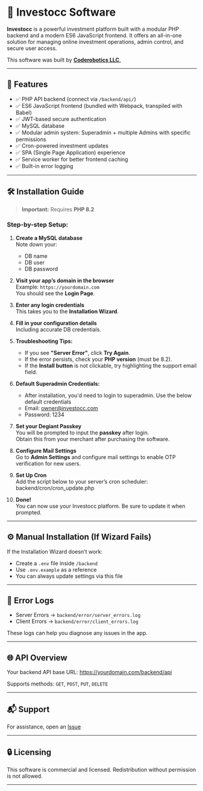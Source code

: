 # 💼 Investocc Software

**Investocc** is a powerful investment platform built with a modular PHP backend and a modern ES6 JavaScript frontend. It offers an all-in-one solution for managing online investment operations, admin control, and secure user access.

This software was built by <a href="https://www.coderobotics.com/"> **Coderobotics LLC**.</a>

---

## 🚀 Features

- ✅ PHP API backend (connect via `/backend/api/`)
- ✅ ES6 JavaScript frontend (bundled with Webpack, transpiled with Babel)
- ✅ JWT-based secure authentication
- ✅ MySQL database
- ✅ Modular admin system: Superadmin + multiple Admins with specific permissions
- ✅ Cron-powered investment updates
- ✅ SPA (Single Page Application) experience
- ✅ Service worker for better frontend caching
- ✅ Built-in error logging

---

## 🛠️ Installation Guide

> **Important:** Requires **PHP 8.2**

### Step-by-step Setup:

1. **Create a MySQL database**  
   Note down your:  
   - DB name  
   - DB user  
   - DB password  

2. **Visit your app’s domain in the browser**  
   Example: `https://yourdomain.com`  
   You should see the **Login Page**.

3. **Enter any login credentials**  
   This takes you to the **Installation Wizard**.

4. **Fill in your configuration details**  
   Including accurate DB credentials.

5. **Troubleshooting Tips:**
   - If you see **"Server Error"**, click **Try Again**.
   - If the error persists, check your **PHP version** (must be 8.2).
   - If the **Install button** is not clickable, try highlighting the support email field.

6. **Default Superadmin Credentials:**
   - After installation, you'd need to login to superadmin. Use the below default credentials
   - Email: owner@investocc.com
   - Password: 1234

7. **Set your Degiant Passkey**  
You will be prompted to input the **passkey** after login.  
Obtain this from your merchant after purchasing the software.

8. **Configure Mail Settings**  
Go to **Admin Settings** and configure mail settings to enable OTP verification for new users.

9. **Set Up Cron**  
Add the script below to your server’s cron scheduler:
backend/cron/cron_update.php

10. **Done!**  
 You can now use your Investocc platform. Be sure to update it when prompted.

---

## ⚙️ Manual Installation (If Wizard Fails)

If the Installation Wizard doesn't work:

- Create a `.env` file inside `/backend`
- Use `.env.example` as a reference
- You can always update settings via this file

---

## 📂 Error Logs

- Server Errors → `backend/error/server_errors.log`
- Client Errors → `backend/error/client_errors.log`

These logs can help you diagnose any issues in the app.

---

## 🌐 API Overview

Your backend API base URL:
https://yourdomain.com/backend/api


Supports methods: `GET`, `POST`, `PUT`, `DELETE`

---

## 📬 Support

For assistance, open an [Issue](https://github.com/joshike-code/investocc-software/issues)  

---

## 🔒 Licensing

This software is commercial and licensed. Redistribution without permission is not allowed.

---
